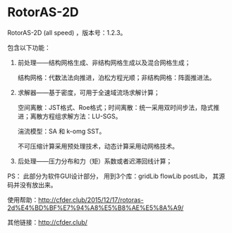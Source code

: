 # RotorAS-2D

RotorAS-2D (all speed) ，版本号：1.2.3。

包含以下功能：

1. 前处理——结构网格生成、非结构网格生成以及混合网格生成；

   结构网格：代数法法向推进，泊松方程光顺；非结构网格：阵面推进法。

2. 求解器——基于密度，可用于全速域流场求解计算；

   空间离散：JST格式、Roe格式；时间离散：统一采用双时间步法，隐式推进；离散方程组求解方法：LU-SGS。

   湍流模型：SA 和 k-omg SST。

   不可压缩计算采用预处理技术，动态计算采用动网格技术。

3. 后处理——压力分布和力（矩）系数或者迟滞回线计算；

PS： 此部分为软件GUI设计部分， 用到3个库：gridLib  flowLib  postLib，
     其源码并没有放出来。
     
使用帮助：http://cfder.club/2015/12/17/rotoras-2d%E4%BD%BF%E7%94%A8%E5%B8%AE%E5%8A%A9/

其他链接：http://cfder.club/
